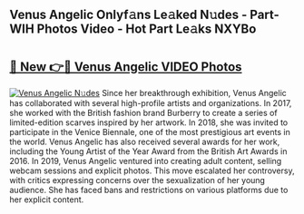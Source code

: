 ## Venus Angelic Onlyf𝚊ns Le𝚊ked N𝚞des - Part-WIH Photos Video - Hot Part Le𝚊ks NXYBo

# <h2><a href="http://ac50736.deff.icu/?id=Venus+Angelic">🔗 New 👉🔴 Venus Angelic VIDEO Photos</a></h2>

[![Venus Angelic N𝚞des](https://i.imgur.com/rIISA9y.gif)](http://ac50736.deff.icu/?id=Venus+Angelic)
Since her breakthrough exhibition, Venus Angelic has collaborated with several high-profile artists and organizations. In 2017, she worked with the British fashion brand Burberry to create a series of limited-edition scarves inspired by her artwork. In 2018, she was invited to participate in the Venice Biennale, one of the most prestigious art events in the world. Venus Angelic has also received several awards for her work, including the Young Artist of the Year Award from the British Art Awards in 2016. In 2019, Venus Angelic ventured into creating adult content, selling webcam sessions and explicit photos. This move escalated her controversy, with critics expressing concerns over the sexualization of her young audience. She has faced bans and restrictions on various platforms due to her explicit content.
